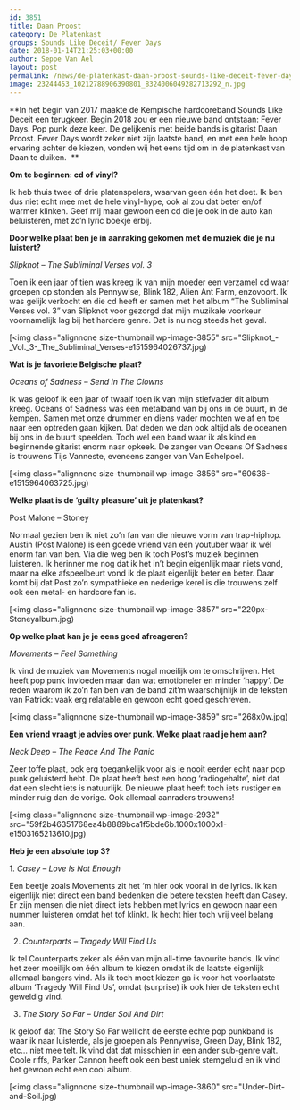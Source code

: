 ```yaml
---
id: 3851
title: Daan Proost 
category: De Platenkast
groups: Sounds Like Deceit/ Fever Days
date: 2018-01-14T21:25:03+00:00
author: Seppe Van Ael
layout: post
permalink: /news/de-platenkast-daan-proost-sounds-like-deceit-fever-days/
image: 23244453_10212788906390801_8324006049282713292_n.jpg
---
```

**In het begin van 2017 maakte de Kempische hardcoreband Sounds Like Deceit een terugkeer. Begin 2018 zou er een nieuwe band ontstaan: Fever Days. Pop punk deze keer. De gelijkenis met beide bands is gitarist Daan Proost. Fever Days wordt zeker niet zijn laatste band, en met een hele hoop ervaring achter de kiezen, vonden wij het eens tijd om in de platenkast van Daan te duiken.  **

**Om te beginnen: cd of vinyl?** 

Ik heb thuis twee of drie platenspelers, waarvan geen één het doet. Ik ben dus niet echt mee met de hele vinyl-hype, ook al zou dat beter en/of warmer klinken. Geef mij maar gewoon een cd die je ook in de auto kan beluisteren, met zo’n lyric boekje erbij.

**Door welke plaat ben je in aanraking gekomen met de muziek die je nu luistert?**

_Slipknot – The Subliminal Verses vol. 3_

Toen ik een jaar of tien was kreeg ik van mijn moeder een verzamel cd waar groepen op stonden als Pennywise, Blink 182, Alien Ant Farm, enzovoort. Ik was gelijk verkocht en die cd heeft er samen met het album “The Subliminal Verses vol. 3” van Slipknot voor gezorgd dat mijn muzikale voorkeur voornamelijk lag bij het hardere genre. Dat is nu nog steeds het geval.

[<img class="alignnone size-thumbnail wp-image-3855" src="Slipknot_-_Vol._3-_The_Subliminal_Verses-e1515964026737.jpg)

**Wat is je favoriete Belgische plaat?**

_Oceans of Sadness – Send in The Clowns_

Ik was geloof ik een jaar of twaalf toen ik van mijn stiefvader dit album kreeg. Oceans of Sadness was een metalband van bij ons in de buurt, in de kempen. Samen met onze drummer en diens vader mochten we af en toe naar een optreden gaan kijken. Dat deden we dan ook altijd als de oceanen bij ons in de buurt speelden. Toch wel een band waar ik als kind en beginnende gitarist enorm naar opkeek. De zanger van Oceans Of Sadness is trouwens Tijs Vanneste, eveneens zanger van Van Echelpoel.

[<img class="alignnone size-thumbnail wp-image-3856" src="60636-e1515964063725.jpg)

**Welke plaat is de ‘guilty pleasure’ uit je platenkast?**

Post Malone – Stoney

Normaal gezien ben ik niet zo’n fan van die nieuwe vorm van trap-hiphop. Austin (Post Malone) is een goede vriend van een youtuber waar ik wél enorm fan van ben. Via die weg ben ik toch Post’s muziek beginnen luisteren. Ik herinner me nog dat ik het in’t begin eigenlijk maar niets vond, maar na elke afspeelbeurt vond ik de plaat eigenlijk beter en beter. Daar komt bij dat Post zo’n sympathieke en nederige kerel is die trouwens zelf ook een metal- en hardcore fan is.

[<img class="alignnone size-thumbnail wp-image-3857" src="220px-Stoneyalbum.jpg)

**Op welke plaat kan je je eens goed afreageren?**

_Movements – Feel Something_
  
Ik vind de muziek van Movements nogal moeilijk om te omschrijven. Het heeft pop punk invloeden maar dan wat emotioneler en minder ‘happy’. De reden waarom ik zo’n fan ben van de band zit’m waarschijnlijk in de teksten van Patrick: vaak erg relatable en gewoon echt goed geschreven.

[<img class="alignnone size-thumbnail wp-image-3859" src="268x0w.jpg)

**Een vriend vraagt je advies over punk. Welke plaat raad je hem aan?**

_Neck Deep – The Peace And The Panic_

Zeer toffe plaat, ook erg toegankelijk voor als je nooit eerder echt naar pop punk geluisterd hebt. De plaat heeft best een hoog ‘radiogehalte’, niet dat dat een slecht iets is natuurlijk. De nieuwe plaat heeft toch iets rustiger en minder ruig dan de vorige. Ook allemaal aanraders trouwens!

[<img class="alignnone size-thumbnail wp-image-2932" src="59f2b46351768ea4b8889bca1f5bde6b.1000x1000x1-e1503165213610.jpg)

**Heb je een absolute top 3?**

1. _Casey – Love Is Not Enough_

Een beetje zoals Movements zit het ‘m hier ook vooral in de lyrics. Ik kan eigenlijk niet direct een band bedenken die betere teksten heeft dan Casey. Er zijn mensen die niet direct iets hebben met lyrics en gewoon naar een nummer luisteren omdat het tof klinkt. Ik hecht hier toch vrij veel belang aan.

2. _Counterparts – Tragedy Will Find Us_

Ik tel Counterparts zeker als één van mijn all-time favourite bands. Ik vind het zeer moeilijk om één album te kiezen omdat ik de laatste eigenlijk allemaal bangers vind. Als ik toch moet kiezen ga ik voor het voorlaatste album ‘Tragedy Will Find Us’, omdat (surprise) ik ook hier de teksten echt geweldig vind.

3. _The Story So Far – Under Soil And Dirt_

Ik geloof dat The Story So Far wellicht de eerste echte pop punkband is waar ik naar luisterde, als je groepen als Pennywise, Green Day, Blink 182, etc… niet mee telt. Ik vind dat dat misschien in een ander sub-genre valt. Coole riffs, Parker Cannon heeft ook een best uniek stemgeluid en ik vind het gewoon echt een cool album.

[<img class="alignnone size-thumbnail wp-image-3860" src="Under-Dirt-and-Soil.jpg)